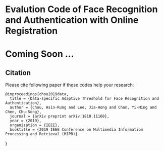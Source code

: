 # Evalution Code of Face Recognition and Authentication with Online Registration
#  Coming Soon ...
## Citation
Please cite following paper if these codes help your research:

    @inproceedings{chou2019data,
      title = {Data-specific Adaptive Threshold for Face Recognition and Authentication},
      author = {Chou, Hsin-Rung and Lee, Jia-Hong and Chan, Yi-Ming and Chen, Chu-Song},
      journal = {arXiv preprint arXiv:1810.11160},
      year = {2019},
      organization = {IEEE},
      booktitle = {2019 IEEE Conference on Multimedia Information Processing and Retrieval (MIPR)}
}
